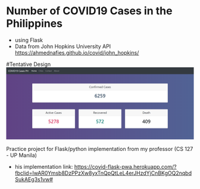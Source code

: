 # Number of  COVID19 Cases in the Philippines
- using Flask
- Data from John Hopkins University API https://ahmednafies.github.io/covid/john_hopkins/

#Tentative Design
![Screenshot](https://github.com/bermylle/covid19PH_live/blob/master/Readme/covid19.PNG)


Practice project for Flask/python implementation
from my professor (CS 127 - UP Manila)
- his implementation link: https://covid-flask-pwa.herokuapp.com/?fbclid=IwAR0Ymsb8DzPPzXw8yxTnQpQtLeL4erJHzdYjCnBKgOQ2nqbdSukAEg3s1vw#

